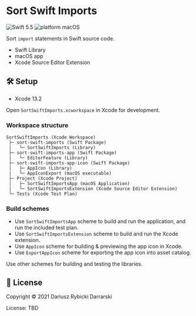 # Sort Swift Imports

![Swift 5.5](https://img.shields.io/badge/swift-5.5-orange.svg)
![platform macOS](https://img.shields.io/badge/platform-macOS-blue.svg)

Sort `import` statements in Swift source code.

- Swift Library
- macOS app
- Xcode Source Editor Extension

## 🛠 Setup

- Xcode 13.2

Open `SortSwiftImports.xcworkspace` in Xcode for development.

### Workspace structure

```
SortSwiftImports (Xcode Workspace)
 ├─ sort-swift-imports (Swift Package)
 |   └─ SortSwiftImports (Library)
 ├─ sort-swift-imports-app (Swift Package)
 |   └─ EditorFeature (Library)
 ├─ sort-swift-imports-app-icon (Swift Package)
 |   ├─ AppIcon (Library)
 |   └─ AppIconExport (macOS executable)
 ├─ Project (Xcode Project)
 |   ├─ SortSwiftImportsApp (macOS Application)
 |   └─ SortSwiftImportsExtension (Xcode Source Editor Extension)
 └─ Tests (Xcode Test Plan)
```

### Build schemes

- Use `SortSwiftImportsApp` scheme to build and run the application, and run the included test plan.
- Use `SortSwiftImportsExtension` scheme to build and run the Xcode extension. 
- Use `AppIcon` scheme for building & previewing the app icon in Xcode.
- Use `ExportAppIcon` scheme for exporting the app icon into asset catalog.

Use other schemes for building and testing the libraries.

## 📄 License

Copyright © 2021 Dariusz Rybicki Darrarski

License: TBD
